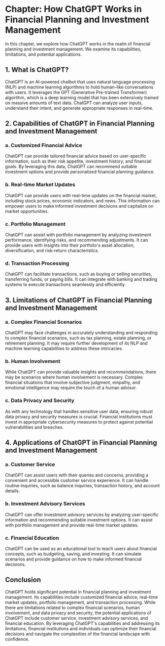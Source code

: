 Chapter: How ChatGPT Works in Financial Planning and Investment Management
==========================================================================

In this chapter, we explore how ChatGPT works in the realm of financial planning and investment management. We examine its capabilities, limitations, and potential applications.

**1. What is ChatGPT?**
-----------------------

ChatGPT is an AI-powered chatbot that uses natural language processing (NLP) and machine learning algorithms to hold human-like conversations with users. It leverages the GPT (Generative Pre-trained Transformer) algorithm, which is a deep learning model that has been extensively trained on massive amounts of text data. ChatGPT can analyze user inputs, understand their intent, and generate appropriate responses in real-time.

**2. Capabilities of ChatGPT in Financial Planning and Investment Management**
------------------------------------------------------------------------------

### a. Customized Financial Advice

ChatGPT can provide tailored financial advice based on user-specific information, such as their risk appetite, investment history, and financial goals. By leveraging this data, ChatGPT can recommend suitable investment options and provide personalized financial planning guidance.

### b. Real-time Market Updates

ChatGPT can provide users with real-time updates on the financial market, including stock prices, economic indicators, and news. This information can empower users to make informed investment decisions and capitalize on market opportunities.

### c. Portfolio Management

ChatGPT can assist with portfolio management by analyzing investment performance, identifying risks, and recommending adjustments. It can provide users with insights into their portfolio's asset allocation, diversification, and risk-return characteristics.

### d. Transaction Processing

ChatGPT can facilitate transactions, such as buying or selling securities, transferring funds, or paying bills. It can integrate with banking and trading systems to execute transactions seamlessly and efficiently.

**3. Limitations of ChatGPT in Financial Planning and Investment Management**
-----------------------------------------------------------------------------

### a. Complex Financial Scenarios

ChatGPT may face challenges in accurately understanding and responding to complex financial scenarios, such as tax planning, estate planning, or retirement planning. It may require further development of its NLP and machine learning capabilities to address these intricacies.

### b. Human Involvement

While ChatGPT can provide valuable insights and recommendations, there may be scenarios where human involvement is necessary. Complex financial situations that involve subjective judgment, empathy, and emotional intelligence may require the touch of a human advisor.

### c. Data Privacy and Security

As with any technology that handles sensitive user data, ensuring robust data privacy and security measures is crucial. Financial institutions must invest in appropriate cybersecurity measures to protect against potential vulnerabilities and breaches.

**4. Applications of ChatGPT in Financial Planning and Investment Management**
------------------------------------------------------------------------------

### a. Customer Service

ChatGPT can assist users with their queries and concerns, providing a convenient and accessible customer service experience. It can handle routine inquiries, such as balance inquiries, transaction history, and account details.

### b. Investment Advisory Services

ChatGPT can offer investment advisory services by analyzing user-specific information and recommending suitable investment options. It can assist with portfolio management and provide real-time market updates.

### c. Financial Education

ChatGPT can be used as an educational tool to teach users about financial concepts, such as budgeting, saving, and investing. It can simulate scenarios and provide guidance on how to make informed financial decisions.

**Conclusion**
--------------

ChatGPT holds significant potential in financial planning and investment management. Its capabilities include customized financial advice, real-time market updates, portfolio management, and transaction processing. While there are limitations related to complex financial scenarios, human involvement, and data privacy and security, the potential applications of ChatGPT include customer service, investment advisory services, and financial education. By leveraging ChatGPT's capabilities and addressing its limitations, financial institutions and individuals can optimize their financial decisions and navigate the complexities of the financial landscape with confidence.
